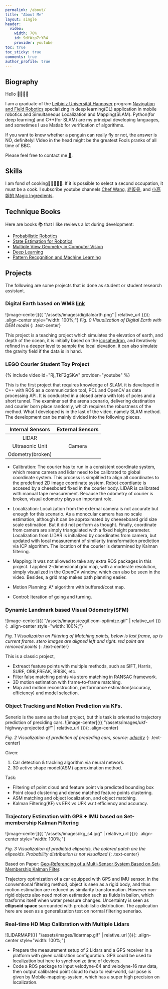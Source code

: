```yaml
---
permalink: /about/
title: "About Me"
layout: single
header:
  video:
    width: 70%
    id: 9dfWzp7rYR4
    provider: youtube
toc: true
toc_sticky: true
comments: true
author_profile: true
---
```

## Biography


Hello 🎅🏼🎅🏼

I am a graduate of the [Leibiniz Universität Hannover](https://www.uni-hannover.de/) program [Navigation and Field Robotics](https://www.uni-hannover.de/en/studium/studienangebot/info/studiengang/detail/navigation-and-field-robotics/) specializing in deep learning(DL) application in mobile robotics and Simultaneous Localization and Mapping(SLAM). Python(for deep learning) and C++(for SLAM) are my principal developing languages, and sometimes I use Matlab for verification of algorithms.

<!-- I used to be dogmatic, selfish, and ambitious to become someone that can make a difference, but God has changed me to love others take care of people whom I love and give more instead of asking more. In the aspect of personality and psychology, I am a bit like "Bruce" in [7 Up series](https://en.wikipedia.org/wiki/Up_(film_series)). -->

If you want to know whether a penguin can really fly or not, the answer is NO, definitely! Video in the head might be the greatest Fools pranks of all time of BBC.

Please feel free to contact me [📧](mailto:yuanjielovejesus@gmail.com).

## Skills

I am fond of cooking👩‍🍳🍚🏺🥠. If it is possible to select a second occupation, it must be a cook. I subscribe youtube channels [Chef Wang](https://www.youtube.com/channel/UCg0m_Ah8P_MQbnn77-vYnYw), [老饭骨](https://www.youtube.com/channel/UCBJmYv3Vf_tKcQr5_qmayXg), and [小高姐的 Magic Ingredients](https://www.youtube.com/channel/UCCKlp1JI9Yg3-cUjKPdD3mw).


## Technique Books

Here are books 📚 that I like reviews a lot during development:

* [Probabilistic Robotics](https://docs.ufpr.br/~danielsantos/ProbabilisticRobotics.pdf)
* [State Estimation for Robotics](http://asrl.utias.utoronto.ca/~tdb/bib/barfoot_ser17.pdf)
* [Multiple View Geometry in Computer Vision](https://www.amazon.com/Multiple-View-Geometry-Computer-Vision/dp/0521540518)
* [Deep Learning](https://www.deeplearningbook.org/)
* [Pattern Recognition and Machine Learning](https://www.microsoft.com/en-us/research/uploads/prod/2006/01/Bishop-Pattern-Recognition-and-Machine-Learning-2006.pdf)


## Projects

The following are some projects that is done as student or student research assistant. 

### Digital Earth based on WMS [link](https://github.com/penguinflys/Oriental_EYE)

![image-center]({{ "/assets/images/digitalearth.png" | relative_url }}){: .align-center style="width: 100%;"}
*Fig. 0 Visualization of Digital Earth with DEM model*
{: .text-center}

This project is a teaching project which simulates the elevation of earth, and depth of the ocean, it is initially based on the [icosahedron](https://en.wikipedia.org/wiki/Icosahedron), and iteratively refined in a deeper level to sample the local elevation. it can also simulate the gravity field if the data is in hand.

### LEGO Courier Student Toy Project

{% include video id="Rj_TkF2gSKw" provider="youtube" %}

This is the first project that requires knowledge of SLAM. it is developed in C++ with ROS as a communication tool, PCL and OpenCV as data processing API. It is conducted in a closed arena with lots of poles and a short tunnel. The examiner set the arena scenario, delivering destination and courier born place randomly, which requires the robustness of the method. What I developed is in the last of the video, namely SLAM method. The development can be mainly divided into the following pieces.

<table>
  <thead>
    <tr>
      <th style="text-align: center">Internal Sensors</th>
      <th style="text-align: center">External Sensors</th>
    </tr>
  </thead>
  <tbody>
    <tr>
      <td style="text-align: center">LIDAR</td>
      <td style="text-align: center" rowspan=3>Camera</td>
    </tr>
    <tr>
      <td style="text-align: center">Ultrasonic Unit</td>
    </tr>
    <tr>
      <td style="text-align: center">Odometry(broken)</td>
    </tr>
  </tbody>
</table>

<!-- | Internal Devices                   |     External Devices     |
|:----------------------------------:|:------------------------:|
|       LIDAR                        |          Camera          |
|  Ultrasonic Unit                   | WIFI Connected Computers(brain) |
| Odometry(broken)                   |          Router(communication)          | -->



* Calibration: The courier has to run in a consistent coordinate system, which means camera and lidar need to be calibrated to global coordinate system. This process is simplified to align all coordinates to the predefined 2D image coordinate system. Robot coordiante is accesed by a cheesboard fixed in the courier body. LIDAR is calibrated with manual tape measurement. Because the odometry of courier is broken, visual odometry plays an important role.

* Localization: Localization from the external camera is not accurate but enough for this scenario. As a monocular camera has no scale estimation, although it can be approximated by cheeseboard grid size scale estimation. But it did not perform as thought. Finally, coordinate from camera are simply triangulated with a fixed height parameter. Localization from LIDAR is initialized by coordinates from camera, but updated with local measurement of similarity transformation prediction via ICP algorithm. The location of the courier is determined by Kalman filtering.

* Mapping: It was not allowed to take any extra ROS packages in this project. I applied 2-dimensional grid map, with a moderate resolution, simply visualized in the OpenCV window, which can also be seen in the video. Besides, a grid map makes path planning easier.

* Motion Planning: A* algorithm with buffered/cost map.

* Control: Iteration of going and turning.








### Dynamic Landmark based Visual Odometry(SFM)

![image-center]({{ "/assets/images/ezgif.com-optimize.gif" | relative_url }}){: .align-center style="width: 100%;"}

*Fig. 1 Visualization on Filtering of Matching points, below is last frame, up is current frame. stero images are aligned left and right. red point are removed points*
{: .text-center}

This is a classic project, 
* Extreact feature points with multiple methods, such as SIFT, Harris, SURF, ORB,FREAK, BRISK, etc.
* Filter false matching points via stero matching in RANSAC framework.
* 3D motion estimation with frame-to-frame matching.
* Map and motion reconstruction, performance estimation(accuracy, efficiency) and model selection.

### Object Tracking and Motion Prediction via KFs.

Senerio is the same as the last project, but this task is oriented to trajectory prediction of preciding cars.
![image-center]({{ "/assets/images/ukf-highway-projected.gif" | relative_url }}){: .align-center}


*Fig. 2 Visualization of prediction of prededing cars, source: [udacity](https://github.com/penguinflys/UdacitySensorFusion/tree/master/final_proj_uncented_kalman_filter_traffic_flow_tracking)*
{: .text-center}

Given: 
1. Car detection & tracking algorithm via neural network.
2. 3D active shape model(ASM) approximation method.

Task: 
* Filtering of point cloud and feature point via predicted bounding box
* Point cloud clustering and dense matched feature points clustering.
* ASM matching and object localization, and object matching.
* Kalman Filtering(KF) vs EFK vs UFK w.r.t efficiency and accuracy.

### Trajectory Estimation with GPS + IMU based on Set-membership Kalman Filtering

![image-center]({{ "/assets/images/ikg_s4.jpg" | relative_url }}){: .align-center style="width: 100%;"}

*Fig. 3 Visualization of predicted elipsoids, the colored patch are the elipsoids. Probability distribution is not visualized*
{: .text-center}

Based on Paper: [Geo-Referencing of a Multi-Sensor System Based on Set-Membership Kalman Filter](https://www.researchgate.net/publication/327489443_Geo-Referencing_of_a_Multi-Sensor_System_Based_on_Set-Membership_Kalman_Filter).

Trajectory optimization of a car equipped with GPS and IMU sensor. In the convemtional filtering method, object is seen as a rigid body, and thus motion estimation are reduced as similarity transformation. However non-rigid objects also need motion estimation such as fluids in ballon, which trasforms itself when water pressure changes. Uncertainty is seen as **ellipsoid space** surrounded with probabilistic distribution. The application here are seen as a generalization test on normal filtering seneriao.


### Real-time HD Map Calibration with Multiple Lidars

![LIDARMAP]({{ "/assets/images/lidarmap.gif" | relative_url }}){: .align-center style="width: 100%;"}

* Prepare the measurement setup of 2 Lidars and a GPS receiver in a platform with given calibration configuration. GPS could be used to localization but here to synchronize time of devices.
* Code a ROS package to input velodyne-64 and velodyne-16 raw data, then output calibrated point cloud to map to real-world, car pose is given by Mobile-mapping-system, which has a super high precision on localization.

